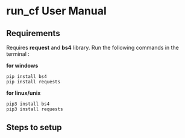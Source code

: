 # run_cf User Manual

## Requirements

Requires **request** and **bs4** library.
Run the following commands in the terminal :

**for windows**

```
pip install bs4
pip install requests
```

**for linux/unix**

```
pip3 install bs4
pip3 install requests
```

## Steps to setup
